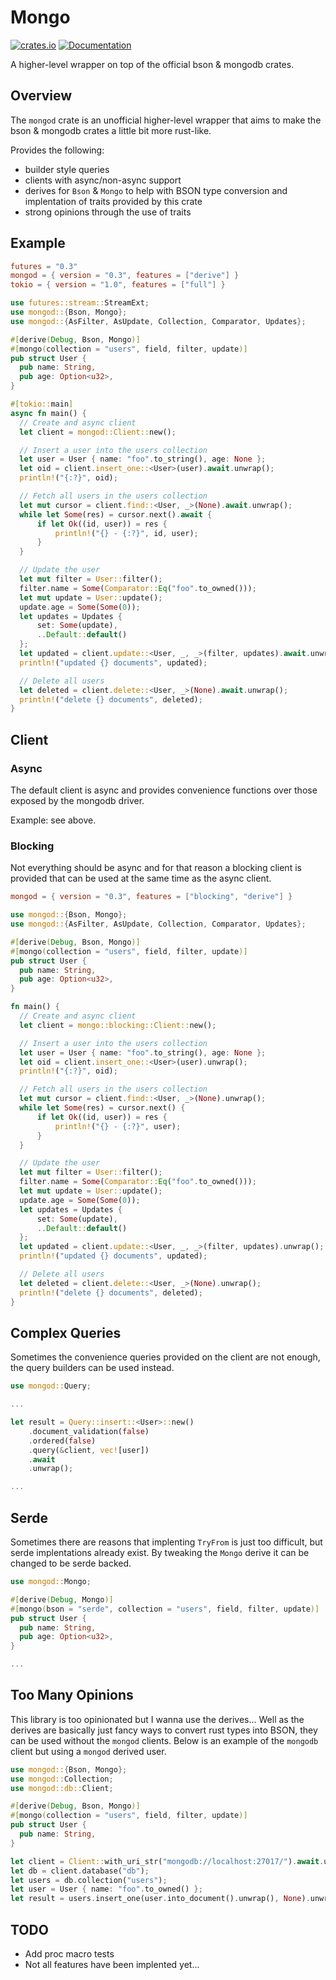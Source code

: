 # Mongo

[![crates.io](https://img.shields.io/crates/v/mongod.svg)](https://crates.io/crates/mongod)
[![Documentation](https://docs.rs/mongod/badge.svg)](https://docs.rs/mongod)

A higher-level wrapper on top of the official bson & mongodb crates.

## Overview

The `mongod` crate is an unofficial higher-level wrapper that aims to make the bson & mongodb crates a little bit more rust-like.

Provides the following:
- builder style queries
- clients with async/non-async support
- derives for `Bson` & `Mongo` to help with BSON type conversion and implentation of traits provided by this crate
- strong opinions through the use of traits

## Example

```toml
futures = "0.3"
mongod = { version = "0.3", features = ["derive"] }
tokio = { version = "1.0", features = ["full"] }
```

```rust
use futures::stream::StreamExt;
use mongod::{Bson, Mongo};
use mongod::{AsFilter, AsUpdate, Collection, Comparator, Updates};

#[derive(Debug, Bson, Mongo)]
#[mongo(collection = "users", field, filter, update)]
pub struct User {
  pub name: String,
  pub age: Option<u32>,
}

#[tokio::main]
async fn main() {
  // Create and async client
  let client = mongod::Client::new();

  // Insert a user into the users collection
  let user = User { name: "foo".to_string(), age: None };
  let oid = client.insert_one::<User>(user).await.unwrap();
  println!("{:?}", oid);

  // Fetch all users in the users collection
  let mut cursor = client.find::<User, _>(None).await.unwrap();
  while let Some(res) = cursor.next().await {
      if let Ok((id, user)) = res {
          println!("{} - {:?}", id, user);
      }
  }

  // Update the user
  let mut filter = User::filter();
  filter.name = Some(Comparator::Eq("foo".to_owned()));
  let mut update = User::update();
  update.age = Some(Some(0));
  let updates = Updates {
      set: Some(update),
      ..Default::default()
  };
  let updated = client.update::<User, _, _>(filter, updates).await.unwrap();
  println!("updated {} documents", updated);

  // Delete all users
  let deleted = client.delete::<User, _>(None).await.unwrap();
  println!("delete {} documents", deleted);
}
```

## Client

### Async

The default client is async and provides convenience functions over those exposed by the mongodb driver.

Example: see above.

### Blocking

Not everything should be async and for that reason a blocking client is provided that can be used at the same time as the async client.

```toml
mongod = { version = "0.3", features = ["blocking", "derive"] }
```

```rust
use mongod::{Bson, Mongo};
use mongod::{AsFilter, AsUpdate, Collection, Comparator, Updates};

#[derive(Debug, Bson, Mongo)]
#[mongo(collection = "users", field, filter, update)]
pub struct User {
  pub name: String,
  pub age: Option<u32>,
}

fn main() {
  // Create and async client
  let client = mongo::blocking::Client::new();

  // Insert a user into the users collection
  let user = User { name: "foo".to_string(), age: None };
  let oid = client.insert_one::<User>(user).unwrap();
  println!("{:?}", oid);

  // Fetch all users in the users collection
  let mut cursor = client.find::<User, _>(None).unwrap();
  while let Some(res) = cursor.next() {
      if let Ok((id, user)) = res {
          println!("{} - {:?}", user);
      }
  }

  // Update the user
  let mut filter = User::filter();
  filter.name = Some(Comparator::Eq("foo".to_owned()));
  let mut update = User::update();
  update.age = Some(Some(0));
  let updates = Updates {
      set: Some(update),
      ..Default::default()
  };
  let updated = client.update::<User, _, _>(filter, updates).unwrap();
  println!("updated {} documents", updated);

  // Delete all users
  let deleted = client.delete::<User, _>(None).unwrap();
  println!("delete {} documents", deleted);
}
```

## Complex Queries

Sometimes the convenience queries provided on the client are not enough, the query builders can be used instead.

```rust
use mongod::Query;

...

let result = Query::insert::<User>::new()
    .document_validation(false)
    .ordered(false)
    .query(&client, vec![user])
    .await
    .unwrap();

...
```

## Serde

Sometimes there are reasons that implenting `TryFrom` is just too difficult, but serde implentations already exist.
By tweaking the `Mongo` derive it can be changed to be serde backed.

```rust
use mongod::Mongo;

#[derive(Debug, Mongo)]
#[mongo(bson = "serde", collection = "users", field, filter, update)]
pub struct User {
  pub name: String,
  pub age: Option<u32>,
}

...
```

## Too Many Opinions

This library is too opinionated but I wanna use the derives...
Well as the derives are basically just fancy ways to convert rust types into BSON, they can be used without the `mongod` clients.
Below is an example of the `mongodb` client but using a `mongod` derived user.

```rust
use mongod::{Bson, Mongo};
use mongod::Collection;
use mongod::db::Client;

#[derive(Debug, Bson, Mongo)]
#[mongo(collection = "users", field, filter, update)]
pub struct User {
  pub name: String,
}

let client = Client::with_uri_str("mongodb://localhost:27017/").await.unwrap();
let db = client.database("db");
let users = db.collection("users");
let user = User { name: "foo".to_owned() };
let result = users.insert_one(user.into_document().unwrap(), None).unwrap();
```

## TODO

- Add proc macro tests
- Not all features have been implented yet...
